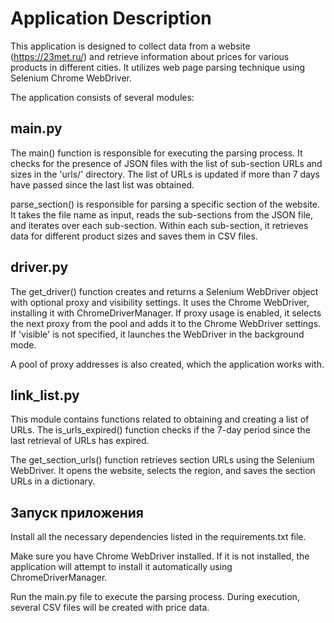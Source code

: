 # Application Description

This application is designed to collect data from a website (https://23met.ru/) and retrieve information about prices for various products in different cities. It utilizes web page parsing technique using Selenium Chrome WebDriver.

The application consists of several modules:

## main.py

The main() function is responsible for executing the parsing process. It checks for the presence of JSON files with the list of sub-section URLs and sizes in the 'urls/' directory. The list of URLs is updated if more than 7 days have passed since the last list was obtained.

parse_section() is responsible for parsing a specific section of the website. It takes the file name as input, reads the sub-sections from the JSON file, and iterates over each sub-section. Within each sub-section, it retrieves data for different product sizes and saves them in CSV files.

## driver.py

The get_driver() function creates and returns a Selenium WebDriver object with optional proxy and visibility settings. It uses the Chrome WebDriver, installing it with ChromeDriverManager. If proxy usage is enabled, it selects the next proxy from the pool and adds it to the Chrome WebDriver settings. If 'visible' is not specified, it launches the WebDriver in the background mode.

A pool of proxy addresses is also created, which the application works with.

## link_list.py

This module contains functions related to obtaining and creating a list of URLs. The is_urls_expired() function checks if the 7-day period since the last retrieval of URLs has expired.

The get_section_urls() function retrieves section URLs using the Selenium WebDriver. It opens the website, selects the region, and saves the section URLs in a dictionary.

## Запуск приложения

Install all the necessary dependencies listed in the requirements.txt file.

Make sure you have Chrome WebDriver installed. If it is not installed, the application will attempt to install it automatically using ChromeDriverManager.

Run the main.py file to execute the parsing process. During execution, several CSV files will be created with price data.
